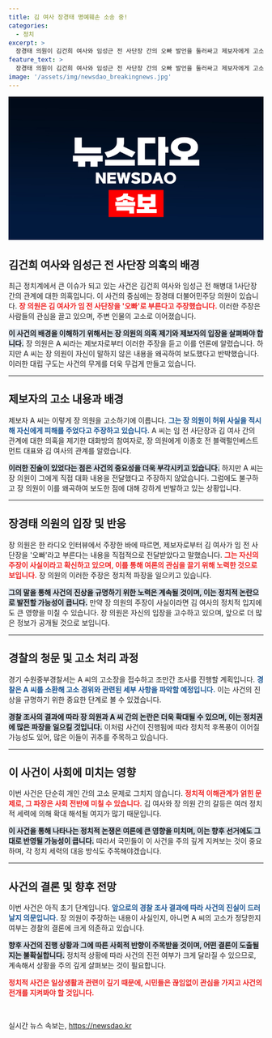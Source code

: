 ```yaml
---
title: 김 여사 장경태 명예훼손 소송 중!
categories:
  - 정치
excerpt: >
  장경태 의원이 김건희 여사와 임성근 전 사단장 간의 오빠 발언을 둘러싸고 제보자에게 고소당했습니다. 진실과 거짓이 얽힌 이 사건의 전말은 무엇일까요? 클릭해 사건의 숨겨진 진실을 밝혀보세요!
feature_text: >
  장경태 의원이 김건희 여사와 임성근 전 사단장 간의 오빠 발언을 둘러싸고 제보자에게 고소당했습니다. 진실과 거짓이 얽힌 이 사건의 전말은 무엇일까요? 클릭해 사건의 숨겨진 진실을 밝혀보세요!
image: '/assets/img/newsdao_breakingnews.jpg'
---
```


<p><img src="/assets/img/newsdao_breakingnews.jpg" alt="ranknews 속보" /></p>

<h2 data-ke-size="size26">김건희 여사와 임성근 전 사단장 의혹의 배경</h2>

<p data-ke-size="size16">최근 정치계에서 큰 이슈가 되고 있는 사건은 김건희 여사와 임성근 전 해병대 1사단장 간의 관계에 대한 의혹입니다. 이 사건의 중심에는 장경태 더불어민주당 의원이 있습니다. <b><span style="color: #ee2323;">장 의원은 김 여사가 임 전 사단장을 '오빠'로 부른다고 주장했습니다.</span></b> 이러한 주장은 사람들의 관심을 끌고 있으며, 주변 인물의 고소로 이어졌습니다.</p>

<p data-ke-size="size16"><b><span style="background-color: #21538527;">이 사건의 배경을 이해하기 위해서는 장 의원의 의혹 제기와 제보자의 입장을 살펴봐야 합니다.</span></b> 장 의원은 A 씨라는 제보자로부터 이러한 주장을 듣고 이를 언론에 알렸습니다. 하지만 A 씨는 장 의원이 자신이 말하지 않은 내용을 왜곡하여 보도했다고 반박했습니다. 이러한 대립 구도는 사건의 무게를 더욱 무겁게 만들고 있습니다.</p>

<hr>

<h2 data-ke-size="size26">제보자의 고소 내용과 배경</h2>

<p data-ke-size="size16">제보자 A 씨는 이렇게 장 의원을 고소하기에 이릅니다. <b><span style="color: #1a5490;">그는 장 의원이 허위 사실을 적시해 자신에게 피해를 주었다고 주장하고 있습니다.</span></b> A 씨는 임 전 사단장과 김 여사 간의 관계에 대한 의혹을 제기한 대화방의 참여자로, 장 의원에게 이종호 전 블랙펄인베스트먼트 대표와 김 여사의 관계를 알렸습니다.</p>

<p data-ke-size="size16"><b><span style="background-color: #21538527;">이러한 진술이 있었다는 점은 사건의 중요성을 더욱 부각시키고 있습니다.</span></b> 하지만 A 씨는 장 의원이 그에게 직접 대화 내용을 전달했다고 주장하지 않았습니다. 그럼에도 불구하고 장 의원이 이를 왜곡하여 보도한 점에 대해 강하게 반발하고 있는 상황입니다.</p>

<hr>

<h2 data-ke-size="size26">장경태 의원의 입장 및 반응</h2>

<p data-ke-size="size16">장 의원은 한 라디오 인터뷰에서 주장한 바에 따르면, 제보자로부터 김 여사가 임 전 사단장을 '오빠'라고 부른다는 내용을 직접적으로 전달받았다고 말했습니다. <b><span style="color: #ee2323;">그는 자신의 주장이 사실이라고 확신하고 있으며, 이를 통해 여론의 관심을 끌기 위해 노력한 것으로 보입니다.</span></b> 장 의원의 이러한 주장은 정치적 파장을 일으키고 있습니다.</p>

<p data-ke-size="size16"><b><span style="background-color: #21538527;">그의 말을 통해 사건의 진상을 규명하기 위한 노력은 계속될 것이며, 이는 정치적 논란으로 발전할 가능성이 큽니다.</span></b> 만약 장 의원의 주장이 사실이라면 김 여사의 정치적 입지에도 큰 영향을 미칠 수 있습니다. 장 의원은 자신의 입장을 고수하고 있으며, 앞으로 더 많은 정보가 공개될 것으로 보입니다.</p>

<hr>

<h2 data-ke-size="size26">경찰의 청문 및 고소 처리 과정</h2>

<p data-ke-size="size16">경기 수원중부경찰서는 A 씨의 고소장을 접수하고 조만간 조사를 진행할 계획입니다. <b><span style="color: #1a5490;">경찰은 A 씨를 소환해 고소 경위와 관련된 세부 사항을 파악할 예정입니다.</span></b> 이는 사건의 진상을 규명하기 위한 중요한 단계로 볼 수 있겠습니다.</p>

<p data-ke-size="size16"><b><span style="background-color: #21538527;">경찰 조사의 결과에 따라 장 의원과 A 씨 간의 논란은 더욱 확대될 수 있으며, 이는 정치권에 많은 파장을 일으킬 것입니다.</span></b> 이처럼 사건이 진행됨에 따라 정치적 후폭풍이 이어질 가능성도 있어, 많은 이들이 귀추를 주목하고 있습니다.</p>

<hr>

<h2 data-ke-size="size26">이 사건이 사회에 미치는 영향</h2>

<p data-ke-size="size16">이번 사건은 단순히 개인 간의 고소 문제로 그치지 않습니다. <b><span style="color: #ee2323;">정치적 이해관계가 얽힌 문제로, 그 파장은 사회 전반에 미칠 수 있습니다.</span></b> 김 여사와 장 의원 간의 갈등은 여러 정치적 세력에 의해 확대 해석될 여지가 많기 때문입니다.</p>

<p data-ke-size="size16"><b><span style="background-color: #21538527;">이 사건을 통해 나타나는 정치적 논쟁은 여론에 큰 영향을 미치며, 이는 향후 선거에도 그대로 반영될 가능성이 큽니다.</span></b> 따라서 국민들이 이 사건을 주의 깊게 지켜보는 것이 중요하며, 각 정치 세력의 대응 방식도 주목해야겠습니다.</p>

<hr>

<h2 data-ke-size="size26">사건의 결론 및 향후 전망</h2>

<p data-ke-size="size16">이번 사건은 아직 초기 단계입니다. <b><span style="color: #1a5490;">앞으로의 경찰 조사 결과에 따라 사건의 진실이 드러날지 의문입니다.</span></b> 장 의원이 주장하는 내용이 사실인지, 아니면 A 씨의 고소가 정당한지 여부는 경찰의 결론에 크게 의존하고 있습니다.</p>

<p data-ke-size="size16"><b><span style="background-color: #21538527;">향후 사건의 진행 상황과 그에 따른 사회적 반향이 주목받을 것이며, 어떤 결론이 도출될지는 불확실합니다.</span></b> 정치적 상황에 따라 사건의 진전 여부가 크게 달라질 수 있으므로, 계속해서 상황을 주의 깊게 살펴보는 것이 필요합니다.</p>

<p data-ke-size="size16"><b><span style="color: #ee2323;">정치적 사건은 일상생활과 관련이 깊기 때문에, 시민들은 끊임없이 관심을 가지고 사건의 전개를 지켜봐야 할 것입니다.</span></b></p>

<p data-ke-size="size16">&nbsp;</p>
실시간 뉴스 속보는, <a href="https://newsdao.kr" rel="dofollow">https://newsdao.kr</a>



